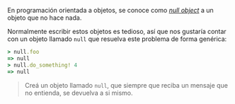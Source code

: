 En programación orientada a objetos, se conoce como [_null object_](https://en.wikipedia.org/wiki/Null_Object_pattern) a un objeto que no hace nada. 

Normalmente escribir estos objetos es tedioso, así que nos gustaría contar con un objeto llamado `null` que resuelva este problema de forma genérica:

```ruby
> null.foo
=> null
> null.do_something! 4
=> null
```

> Creá un objeto llamado `null`, que siempre que reciba un mensaje que no entienda, se devuelva a si mismo.


